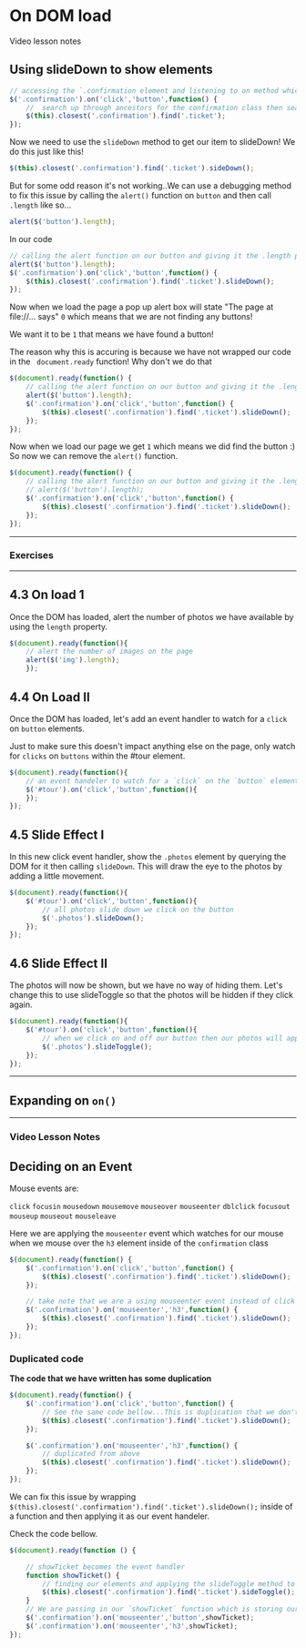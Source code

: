 # On DOM load

Video lesson notes

## Using slideDown to show elements

```javascript
// accessing the `.confirmation element and listening to on method which has a click handeler on a button
$('.confirmation').on('click','button',function() {
    //  search up through ancestors for the confirmation class then search down through children to find the ticket class
    $(this).closest('.confirmation').find('.ticket');
});
```
Now we need to use the `slideDown` method to get our item to slideDown!
We do this just like this!

```javascript
$(this).closest('.confirmation').find('.ticket').sideDown();
```
But for some odd reason it's not working..We can use a debugging method to fix this issue by calling the `alert()` function on `button` and then call `.length` like so...

```javascript
alert($('button').length);
```
In our code
```javascript
// calling the alert function on our button and giving it the .length property
alert($('button').length);
$('.confirmation').on('click','button',function() {
    $(this).closest('.confirmation').find('.ticket').slideDown();
});
```
Now when we load the page a pop up alert box will state "The page at file://... says" `0` which means that we are not finding any buttons!

We want it to be `1` that means we have found a button!

The reason why this is accuring is because we have not wrapped our code in the ` document.ready` function! Why don't we do that

```javascript
$(document).ready(function() {
    // calling the alert function on our button and giving it the .length property
    alert($('button').length);
    $('.confirmation').on('click','button',function() {
        $(this).closest('.confirmation').find('.ticket').slideDown();
    });
});
```
Now when we load our page we get `1` which means we did find the button :)
So now we can remove the `alert()` function.

```javascript
$(document).ready(function() {
    // calling the alert function on our button and giving it the .length property
    // alert($('button').length);
    $('.confirmation').on('click','button',function() {
        $(this).closest('.confirmation').find('.ticket').slideDown();
    });
});
```

---
### Exercises
---

## 4.3 On load 1
Once the DOM has loaded, alert the number of photos we have available by using the `length` property.

```javascript
$(document).ready(function(){
    // alert the number of images on the page
    alert($('img').length);
    });
```
## 4.4 On Load II
Once the DOM has loaded, let's add an event handler to watch for a `click` on `button` elements.

Just to make sure this doesn't impact anything else on the page, only watch for `clicks` on `buttons` within the #tour element.

```javascript
$(document).ready(function(){
    // an event handeler to watch for a `click` on the `button` elements that have an id of `#tour`
    $('#tour').on('click','button',function(){
    });
});
```


## 4.5 Slide Effect I
In this new click event handler, show the `.photos` element by querying the DOM for it then calling `slideDown`. This will draw the eye to the photos by adding a little movement.


```javascript
$(document).ready(function(){
    $('#tour').on('click','button',function(){
        // all photos slide down we click on the button
        $('.photos').slideDown();
    });
});
```
## 4.6 Slide Effect II
The photos will now be shown, but we have no way of hiding them. Let's change this to use slideToggle so that the photos will be hidden if they click again.

```javascript
$(document).ready(function(){
    $('#tour').on('click','button',function(){
        // when we click on and off our button then our photos will appear and then disappear.
        $('.photos').slideToggle();
    });
});
```
---
## Expanding on `on()`
---

### Video Lesson Notes

## Deciding on an Event
Mouse events are:

`click` `focusin` `mousedown` `mousemove` `mouseover` `mouseenter`
`dblclick` `focusout` `mouseup` `mouseout` `mouseleave`

Here we are applying the `mouseenter` event which watches for our mouse when we mouse over the `h3` element inside of the `confirmation` class

```javascript
$(document).ready(function() {
    $('.confirmation').on('click','button',function() {
        $(this).closest('.confirmation').find('.ticket').slideDown();
    });

    // take note that we are a using mouseenter event instead of click event
    $('.confirmation').on('mouseenter','h3',function() {
        $(this).closest('.confirmation').find('.ticket').slideDown();
    });
});
```
### Duplicated code
**The code that we have written has some duplication**  
```javascript
$(document).ready(function() {
    $('.confirmation').on('click','button',function() {
        // See the same code bellow...This is duplication that we don't need
        $(this).closest('.confirmation').find('.ticket').slideDown();
    });

    $('.confirmation').on('mouseenter','h3',function() {
        // duplicated from above
        $(this).closest('.confirmation').find('.ticket').slideDown();
    });
});
```
We can fix this issue by wrapping `$(this).closest('.confirmation').find('.ticket').slideDown();`
inside of a function and then applying it as our event handeler.

Check the code bellow.

```javascript
$(document).ready(function () {

    // showTicket becomes the event handler
    function showTicket() {
        // finding our elements and applying the slideToggle method to them
        $(this).closest('.confirmation').find('.ticket').sideToggle();
    }
    // We are passing in our `showTicket` function which is storing our code for showing the ticket to the user
    $('.confirmation').on('mouseenter','button',showTicket);
    $('.confirmation').on('mouseenter','h3',showTicket);
});
```

